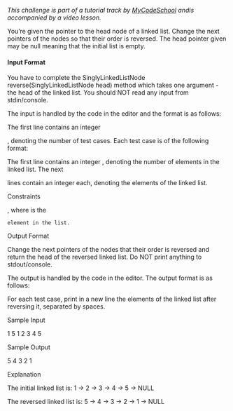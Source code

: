 *This challenge is part of a tutorial track by [MyCodeSchool](https://www.youtube.com/user/mycodeschool) andis accompanied by a video lesson.*

You’re given the pointer to the head node of a linked list. Change the next pointers of the nodes so that their order is reversed. The head pointer given may be null meaning that the initial list is empty.

#### Input Format

You have to complete the SinglyLinkedListNode reverse(SinglyLinkedListNode head) method which takes one argument - the head of the linked list. You should NOT read any input from stdin/console.

The input is handled by the code in the editor and the format is as follows:

The first line contains an integer

, denoting the number of test cases.
Each test case is of the following format:

The first line contains an integer
, denoting the number of elements in the linked list.
The next

lines contain an integer each, denoting the elements of the linked list.

Constraints

, where is the

    element in the list.

Output Format

Change the next pointers of the nodes that their order is reversed and return the head of the reversed linked list. Do NOT print anything to stdout/console.

The output is handled by the code in the editor. The output format is as follows:

For each test case, print in a new line the elements of the linked list after reversing it, separated by spaces.

Sample Input

1
5
1
2
3
4
5

Sample Output

5 4 3 2 1 

Explanation

The initial linked list is: 1 -> 2 -> 3 -> 4 -> 5 -> NULL

The reversed linked list is: 5 -> 4 -> 3 -> 2 -> 1 -> NULL

